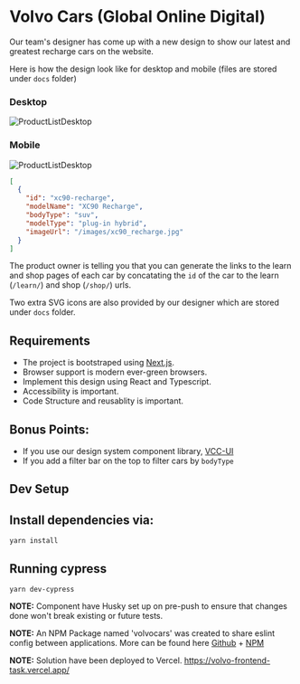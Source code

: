 # Volvo Cars (Global Online Digital)

Our team's designer has come up with a new design to show our latest and greatest recharge cars on the website.

Here is how the design look like for desktop and mobile (files are stored under `docs` folder)

### Desktop

![ProductListDesktop](./docs/ProductList-Desktop.png)

### Mobile

![ProductListDesktop](./docs/ProductList-Mobile.png)

```json
[
  {
    "id": "xc90-recharge",
    "modelName": "XC90 Recharge",
    "bodyType": "suv",
    "modelType": "plug-in hybrid",
    "imageUrl": "/images/xc90_recharge.jpg"
  }
]
```

The product owner is telling you that you can generate the links to the learn and shop pages of each car by concatating the `id` of the car to the learn (`/learn/`) and shop (`/shop/`) urls.

Two extra SVG icons are also provided by our designer which are stored under `docs` folder.

## Requirements

- The project is bootstraped using [Next.js](https://nextjs.org/).
- Browser support is modern ever-green browsers.
- Implement this design using React and Typescript.
- Accessibility is important.
- Code Structure and reusablity is important.

## Bonus Points:

- If you use our design system component library, [VCC-UI](https://vcc-ui.vercel.app/)
- If you add a filter bar on the top to filter cars by `bodyType`

## Dev Setup

## Install dependencies via:
```
yarn install
```

## Running cypress
```
yarn dev-cypress
```

**NOTE:** Component have Husky set up on pre-push to ensure that changes done 
won't break existing or future tests.

**NOTE:** An NPM Package named 'volvocars' was created to share eslint config between applications.
More can be found here [Github](https://github.com/Sifaldin/volvo-eslint-config) + [NPM](https://www.npmjs.com/package/eslint-config-volvocars)

**NOTE:** Solution have been deployed to Vercel. https://volvo-frontend-task.vercel.app/